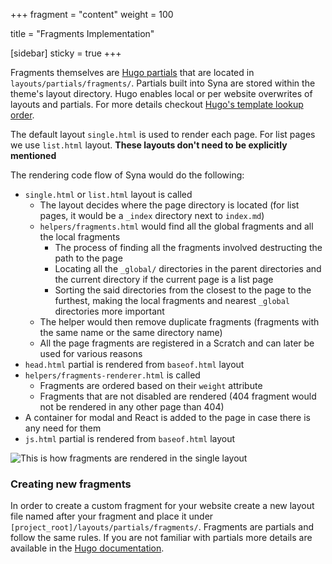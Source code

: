 +++
fragment = "content"
weight = 100

title = "Fragments Implementation"

[sidebar]
  sticky = true
+++

Fragments themselves are [Hugo partials](https://gohugo.io/templates/partials/) that are located in `layouts/partials/fragments/`.
Partials built into Syna are stored within the theme's layout directory.
Hugo enables local or per website overwrites of layouts and partials.
For more details checkout [Hugo's template lookup order](https://gohugo.io/templates/lookup-order/).

The default layout `single.html` is used to render each page. For list pages we use `list.html` layout.
**These layouts don't need to be explicitly mentioned**

The rendering code flow of Syna would do the following:

- `single.html` or `list.html` layout is called
  - The layout decides where the page directory is located (for list pages, it would be a `_index` directory next to `index.md`)
  - `helpers/fragments.html` would find all the global fragments and all the local fragments
    - The process of finding all the fragments involved destructing the path to the page
    - Locating all the `_global/` directories in the parent directories and the current directory if the current page is a list page
    - Sorting the said directories from the closest to the page to the furthest, making the local fragments and nearest `_global` directories more important
  - The helper would then remove duplicate fragments (fragments with the same name or the same directory name)
  - All the page fragments are registered in a Scratch and can later be used for various reasons
- `head.html` partial is rendered from `baseof.html` layout
- `helpers/fragments-renderer.html` is called
  - Fragments are ordered based on their `weight` attribute
  - Fragments that are not disabled are rendered (404 fragment would not be rendered in any other page than 404)
- A container for modal and React is added to the page in case there is any need for them
- `js.html` partial is rendered from `baseof.html` layout

![This is how fragments are rendered in the single layout](content/docs/fragments-implementation/fragments-01.png)

### Creating new fragments

In order to create a custom fragment for your website create a new layout file named after your fragment and place it under `[project_root]/layouts/partials/fragments/`.
Fragments are partials and follow the same rules. If you are not familiar with partials more details are available in the [Hugo documentation](https://gohugo.io/templates/partials/).
